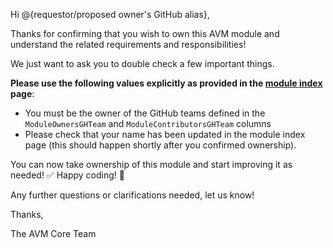 <!-- markdownlint-disable -->
Hi @{requestor/proposed owner's GitHub alias},

Thanks for confirming that you wish to own this AVM module and understand the related requirements and responsibilities!

We just want to ask you to double check a few important things.

**Please use the following values explicitly as provided in the [module index](https://azure.github.io/Azure-Verified-Modules/indexes/) page**:

- You must be the owner of the GitHub teams defined in the `ModuleOwnersGHTeam` and `ModuleContributorsGHTeam` columns
- Please check that your name has been updated in the module index page (this should happen shortly after you confirmed ownership).

You can now take ownership of this module and start improving it as needed! ✅ Happy coding! 🎉

Any further questions or clarifications needed, let us know!

Thanks,

The AVM Core Team
<!-- markdownlint-restore -->
